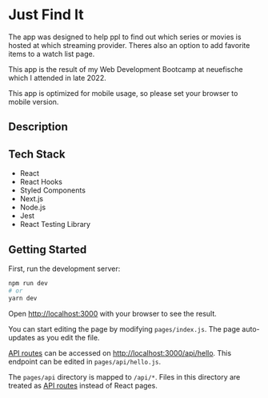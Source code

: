 # Just Find It

The app was designed to help ppl to find out which series or movies is hosted at which streaming provider. Theres also an option to add favorite items to a watch list page.

This app is the result of my Web Development Bootcamp at neuefische which I attended in late 2022.

This app is optimized for mobile usage, so please set your browser to mobile version.


## Description


## Tech Stack
- React
- React Hooks
- Styled Components
- Next.js
- Node.js
- Jest
- React Testing Library

## Getting Started

First, run the development server:

```bash
npm run dev
# or
yarn dev
```

Open [http://localhost:3000](http://localhost:3000) with your browser to see the result.

You can start editing the page by modifying `pages/index.js`. The page auto-updates as you edit the file.

[API routes](https://nextjs.org/docs/api-routes/introduction) can be accessed on [http://localhost:3000/api/hello](http://localhost:3000/api/hello). This endpoint can be edited in `pages/api/hello.js`.

The `pages/api` directory is mapped to `/api/*`. Files in this directory are treated as [API routes](https://nextjs.org/docs/api-routes/introduction) instead of React pages.


